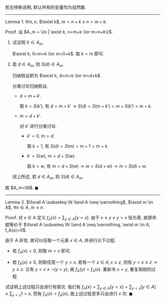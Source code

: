 若无特殊说明, 默认所有的变量均为自然数.

---

Lemma 1. $\forall m, n$, $\exist k$, $m=n+k \lor n=m+k$.

Proof. 设 $A_m = \{n | \exist k, n=m+k \lor m=n+k\}$.

1. 试证明 $0 \in A_m$.

   $\exist k, 0=m+k \lor m=0+k$. 取 $k=m$ 即可.

2. 若 $d \in A_m$, 则 $S(d) \in A_m$.

   归纳假设即为 $\exist k, d=m+k \lor m=d+k$.

   分类讨论归纳假设.

   - $d=m+k'$.

     取 $k=S(k')$, 有 $d=m+k' \rightarrow S(d)=S(m+k')=m+S(k')=m+k$.
   
   - $m=d+k'$.

     对 $k'$ 进行分类讨论.

     - $k'=0$, $m=d$.

       取 $k=1$, 有 $S(d)=S(m)=m+1=m+k$.

     - $k'=S(w)$, $m=d+S(w)$.

       取 $k=w$, 有 $m=d+S(w) \rightarrow m=S(d+w) \rightarrow m=S(d)+w$.

   综上所述, 若 $d \in A_m$, 则 $S(d) \in A_m$.

故 $A_m=\N$. $\blacksquare$

---

Lemma 2. $\forall A \subseteq \N \land A \neq \varnothing$, $\exist m \in A$, $\forall n \in A$, $m \le n$.

Proof. 对 $x \in A$ 定义 $f_A(x)=\sum_{y \in A} [y < x]$. 由于 $x \le y \lor y < x$ 恒为真, 故原命题等价于 $\forall A \subseteq \N \land A \neq \varnothing, \exist m \in A, f_A(x)=0$.

由于 $A$ 非空, 故可以任取一个元素 $x \in A$, 并进行以下过程.

- 若 $f_A(x)=0$, 则取 $m=x$ 即可.

- 若 $f_A(x) \neq 0$, 则取任意一个 $y<x$. 若有一个 $z \in A, x \le z$, 则有 $y < x \le z \rightarrow y \le z$. 又有 $y<x \land \lnot (y<y)$, 故 $f_A(y) < f_A(x)$. 重新令 $x=y$, 重复刚刚的过程.

试证明上述过程只会进行有限次. 我们有 $f_A(x)=\sum_{y \in A} [y<x]=\sum_{y<x} [y \in A] \le \sum_{y<x} 1=x$, 而有 $f_A(x) < f_A(x)$, 故上述过程至多只会进行 $x$ 次. $\blacksquare$

